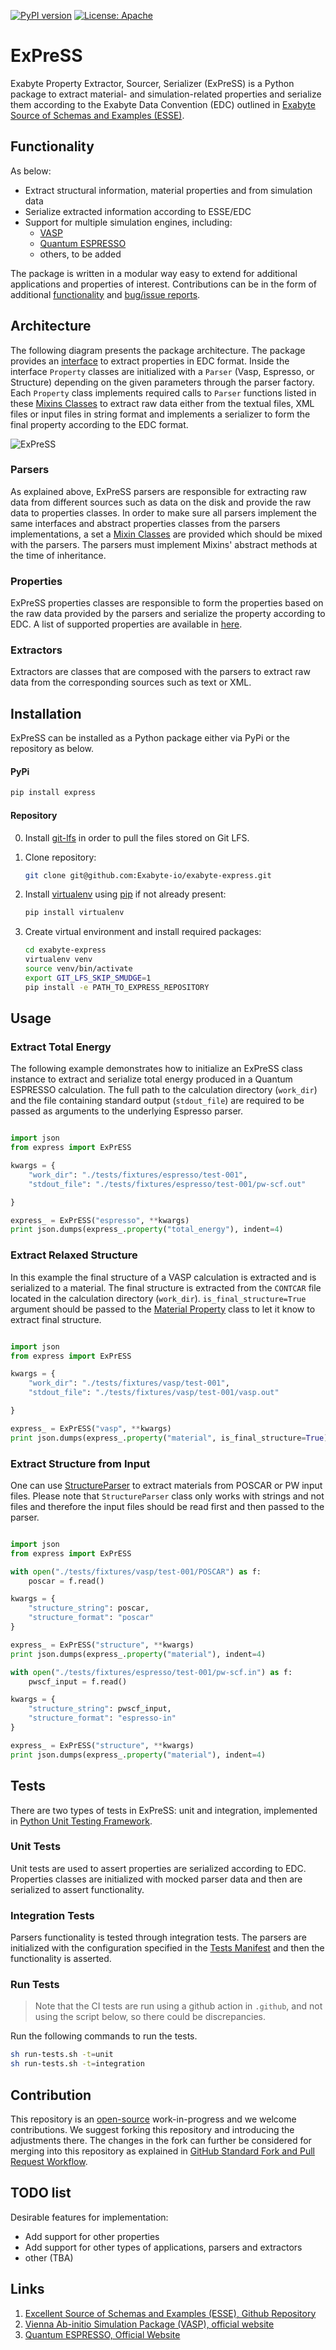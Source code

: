 [![PyPI version](https://badge.fury.io/py/express-py.svg)](https://badge.fury.io/py/express-py)
[![License: Apache](https://img.shields.io/badge/License-Apache-blue.svg)](https://www.apache.org/licenses/LICENSE-2.0)

# ExPreSS

Exabyte Property Extractor, Sourcer, Serializer (ExPreSS) is a Python package to extract material- and simulation-related properties and serialize them according to the Exabyte Data Convention (EDC) outlined in [Exabyte Source of Schemas and Examples (ESSE)](https://github.com/Exabyte-io/exabyte-esse). 

## Functionality

As below:

- Extract structural information, material properties and from simulation data
- Serialize extracted information according to ESSE/EDC
- Support for multiple simulation engines, including:
  - [VASP](#links)
  - [Quantum ESPRESSO](#links)
  - others, to be added

The package is written in a modular way easy to extend for additional applications and properties of interest. Contributions can be in the form of additional [functionality](#todo-list) and [bug/issue reports](https://help.github.com/articles/creating-an-issue/).

## Architecture

The following diagram presents the package architecture. The package provides an [interface](express/__init__.py) to extract properties in EDC format. Inside the interface `Property` classes are initialized with a `Parser` (Vasp, Espresso, or Structure) depending on the given parameters through the parser factory. Each `Property` class implements required calls to `Parser` functions listed in these [Mixins Classes](express/parsers/mixins) to extract raw data either from the textual files, XML files or input files in string format and implements a serializer to form the final property according to the EDC format.

![ExPreSS](https://user-images.githubusercontent.com/10528238/53124591-9958e700-3510-11e9-9222-3aedacfd7943.png)

### Parsers

As explained above, ExPreSS parsers are responsible for extracting raw data from different sources such as data on the disk and provide the raw data to properties classes. In order to make sure all parsers implement the same interfaces and abstract properties classes from the parsers implementations, a set a [Mixin Classes](express/parsers/mixins) are provided which should be mixed with the parsers. The parsers must implement Mixins' abstract methods at the time of inheritance.

### Properties

ExPreSS properties classes are responsible to form the properties based on the raw data provided by the parsers and serialize the property according to EDC. A list of supported properties are available in [here](express/settings.py).

### Extractors

Extractors are classes that are composed with the parsers to extract raw data from the corresponding sources such as text or XML.

## Installation

ExPreSS can be installed as a Python package either via PyPi or the repository as below.

#### PyPi

```bash
pip install express
```

#### Repository

0. Install [git-lfs](https://help.github.com/articles/installing-git-large-file-storage/) in order to pull the files stored on Git LFS.

1. Clone repository:
    
    ```bash
    git clone git@github.com:Exabyte-io/exabyte-express.git
    ```

2. Install [virtualenv](https://virtualenv.pypa.io/en/stable/) using [pip](https://pip.pypa.io/en/stable/) if not already present:

    ```bash
    pip install virtualenv
    ```

3. Create virtual environment and install required packages:

    ```bash
    cd exabyte-express
    virtualenv venv
    source venv/bin/activate
    export GIT_LFS_SKIP_SMUDGE=1
    pip install -e PATH_TO_EXPRESS_REPOSITORY
    ```

## Usage

### Extract Total Energy

The following example demonstrates how to initialize an ExPreSS class instance to extract and serialize total energy produced in a Quantum ESPRESSO calculation. The full path to the calculation directory (`work_dir`) and the file containing standard output (`stdout_file`) are required to be passed as arguments to the underlying Espresso parser.

```python

import json
from express import ExPrESS

kwargs = {
    "work_dir": "./tests/fixtures/espresso/test-001",
    "stdout_file": "./tests/fixtures/espresso/test-001/pw-scf.out"

}

express_ = ExPrESS("espresso", **kwargs)
print json.dumps(express_.property("total_energy"), indent=4)

```

### Extract Relaxed Structure

In this example the final structure of a VASP calculation is extracted and is serialized to a material. The final structure is extracted from the `CONTCAR` file located in the calculation directory (`work_dir`). `is_final_structure=True` argument should be passed to the [Material Property](express/properties/material.py) class to let it know to extract final structure.

```python

import json
from express import ExPrESS

kwargs = {
    "work_dir": "./tests/fixtures/vasp/test-001",
    "stdout_file": "./tests/fixtures/vasp/test-001/vasp.out"

}

express_ = ExPrESS("vasp", **kwargs)
print json.dumps(express_.property("material", is_final_structure=True), indent=4)

```

### Extract Structure from Input

One can use [StructureParser](express/parsers/structure.py) to extract materials from POSCAR or PW input files. Please note that `StructureParser` class only works with strings and not files and therefore the input files should be read first and then passed to the parser.

```python

import json
from express import ExPrESS

with open("./tests/fixtures/vasp/test-001/POSCAR") as f:
    poscar = f.read()

kwargs = {
    "structure_string": poscar,
    "structure_format": "poscar"
}

express_ = ExPrESS("structure", **kwargs)
print json.dumps(express_.property("material"), indent=4)

with open("./tests/fixtures/espresso/test-001/pw-scf.in") as f:
    pwscf_input = f.read()

kwargs = {
    "structure_string": pwscf_input,
    "structure_format": "espresso-in"
}

express_ = ExPrESS("structure", **kwargs)
print json.dumps(express_.property("material"), indent=4)

```

## Tests

There are two types of tests in ExPreSS: unit and integration, implemented in [Python Unit Testing Framework](https://docs.python.org/2/library/unittest.html).

### Unit Tests

Unit tests are used to assert properties are serialized according to EDC. Properties classes are initialized with mocked parser data and then are serialized to assert functionality.

### Integration Tests

Parsers functionality is tested through integration tests. The parsers are initialized with the configuration specified in the [Tests Manifest](./tests/manifest.yaml) and then the functionality is asserted.

### Run Tests

> Note that the CI tests are run using a github action in `.github`, and not using the script below, so there could be discrepancies.

Run the following commands to run the tests.

```bash
sh run-tests.sh -t=unit
sh run-tests.sh -t=integration
```

## Contribution

This repository is an [open-source](LICENSE.md) work-in-progress and we welcome contributions. We suggest forking this repository and introducing the adjustments there. The changes in the fork can further be considered for merging into this repository as explained in [GitHub Standard Fork and Pull Request Workflow](https://gist.github.com/Chaser324/ce0505fbed06b947d962).

## TODO list

Desirable features for implementation:

- Add support for other properties
- Add support for other types of applications, parsers and extractors
- other (TBA)

## Links

1. [Excellent Source of Schemas and Examples (ESSE), Github Repository](https://github.com/exabyte-io/esse)
1. [Vienna Ab-initio Simulation Package (VASP), official website](https://cms.mpi.univie.ac.at/vasp/)
1. [Quantum ESPRESSO, Official Website](https://www.quantum-espresso.org/)
